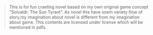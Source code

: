 > This is for fun craeting novel based on my own original game concept "Solvaldr: The Sun Tyrant".
As novel this have soem variety flow of story,my imagination about novel is different from my imagination about game.
This contents are licensed under license which will be mentioned in pdfs.
